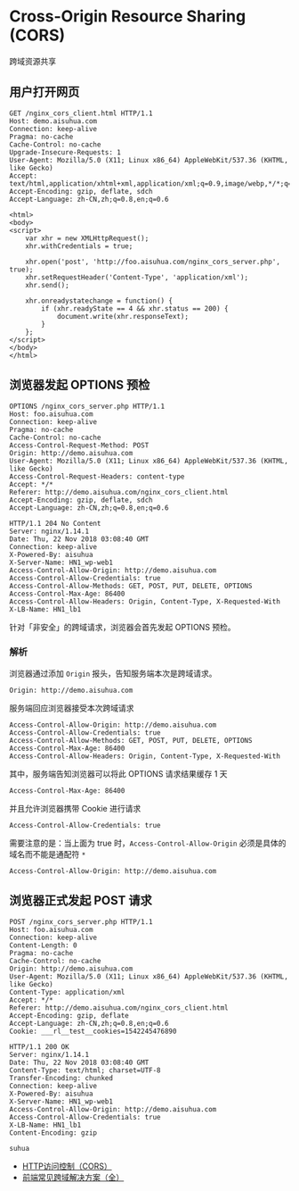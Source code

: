 # Cross-Origin Resource Sharing (CORS)

跨域资源共享

## 用户打开网页

```
GET /nginx_cors_client.html HTTP/1.1
Host: demo.aisuhua.com
Connection: keep-alive
Pragma: no-cache
Cache-Control: no-cache
Upgrade-Insecure-Requests: 1
User-Agent: Mozilla/5.0 (X11; Linux x86_64) AppleWebKit/537.36 (KHTML, like Gecko)
Accept: text/html,application/xhtml+xml,application/xml;q=0.9,image/webp,*/*;q=0.8
Accept-Encoding: gzip, deflate, sdch
Accept-Language: zh-CN,zh;q=0.8,en;q=0.6

<html>
<body>
<script>
    var xhr = new XMLHttpRequest();
    xhr.withCredentials = true;
  
    xhr.open('post', 'http://foo.aisuhua.com/nginx_cors_server.php', true);
    xhr.setRequestHeader('Content-Type', 'application/xml');
    xhr.send();

    xhr.onreadystatechange = function() {
        if (xhr.readyState == 4 && xhr.status == 200) {
            document.write(xhr.responseText);
        }
    };
</script>
</body>
</html>
```

## 浏览器发起 OPTIONS 预检 


```
OPTIONS /nginx_cors_server.php HTTP/1.1
Host: foo.aisuhua.com
Connection: keep-alive
Pragma: no-cache
Cache-Control: no-cache
Access-Control-Request-Method: POST
Origin: http://demo.aisuhua.com
User-Agent: Mozilla/5.0 (X11; Linux x86_64) AppleWebKit/537.36 (KHTML, like Gecko)
Access-Control-Request-Headers: content-type
Accept: */*
Referer: http://demo.aisuhua.com/nginx_cors_client.html
Accept-Encoding: gzip, deflate, sdch
Accept-Language: zh-CN,zh;q=0.8,en;q=0.6

HTTP/1.1 204 No Content
Server: nginx/1.14.1
Date: Thu, 22 Nov 2018 03:08:40 GMT
Connection: keep-alive
X-Powered-By: aisuhua
X-Server-Name: HN1_wp-web1
Access-Control-Allow-Origin: http://demo.aisuhua.com
Access-Control-Allow-Credentials: true
Access-Control-Allow-Methods: GET, POST, PUT, DELETE, OPTIONS
Access-Control-Max-Age: 86400
Access-Control-Allow-Headers: Origin, Content-Type, X-Requested-With
X-LB-Name: HN1_lb1
```

针对「非安全」的跨域请求，浏览器会首先发起 OPTIONS 预检。

### 解析

浏览器通过添加 `Origin` 报头，告知服务端本次是跨域请求。

```http
Origin: http://demo.aisuhua.com
```

服务端回应浏览器接受本次跨域请求

```http
Access-Control-Allow-Origin: http://demo.aisuhua.com
Access-Control-Allow-Credentials: true
Access-Control-Allow-Methods: GET, POST, PUT, DELETE, OPTIONS
Access-Control-Max-Age: 86400
Access-Control-Allow-Headers: Origin, Content-Type, X-Requested-With
```

其中，服务端告知浏览器可以将此 OPTIONS 请求结果缓存 1 天

```http
Access-Control-Max-Age: 86400
```

并且允许浏览器携带 Cookie 进行请求

```http
Access-Control-Allow-Credentials: true
```

需要注意的是：当上面为 true 时，`Access-Control-Allow-Origin` 必须是具体的域名而不能是通配符 `*`

```http
Access-Control-Allow-Origin: http://demo.aisuhua.com
```

## 浏览器正式发起 POST 请求

```
POST /nginx_cors_server.php HTTP/1.1
Host: foo.aisuhua.com
Connection: keep-alive
Content-Length: 0
Pragma: no-cache
Cache-Control: no-cache
Origin: http://demo.aisuhua.com
User-Agent: Mozilla/5.0 (X11; Linux x86_64) AppleWebKit/537.36 (KHTML, like Gecko)
Content-Type: application/xml
Accept: */*
Referer: http://demo.aisuhua.com/nginx_cors_client.html
Accept-Encoding: gzip, deflate
Accept-Language: zh-CN,zh;q=0.8,en;q=0.6
Cookie: ___rl__test__cookies=1542245476890

HTTP/1.1 200 OK
Server: nginx/1.14.1
Date: Thu, 22 Nov 2018 03:08:40 GMT
Content-Type: text/html; charset=UTF-8
Transfer-Encoding: chunked
Connection: keep-alive
X-Powered-By: aisuhua
X-Server-Name: HN1_wp-web1
Access-Control-Allow-Origin: http://demo.aisuhua.com
Access-Control-Allow-Credentials: true
X-LB-Name: HN1_lb1
Content-Encoding: gzip

suhua
```

- [HTTP访问控制（CORS）](https://developer.mozilla.org/zh-CN/docs/Web/HTTP/Access_control_CORS)
- [前端常见跨域解决方案（全）](https://segmentfault.com/a/1190000011145364)
